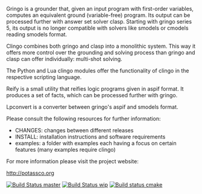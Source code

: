 Gringo is a grounder that, given an input program with first-order variables,
computes an equivalent ground (variable-free) program. Its output can be
processed further with answer set solver clasp. Starting with gringo series 5,
its output is no longer compatible with solvers like smodels or cmodels reading
smodels format.

Clingo combines both gringo and clasp into a monolithic system. This way it
offers more control over the grounding and solving process than gringo and
clasp can offer individually: multi-shot solving.

The Python and Lua clingo modules offer the functionality of clingo in the
respective scripting language.

Reify is a small utility that reifies logic programs given in aspif format.
It produces a set of facts, which can be processed further with gringo.

Lpconvert is a converter between gringo's aspif and smodels format.

Please consult the following resources for further information:

  - CHANGES:  changes between different releases
  - INSTALL:  installation instructions and software requirements
  - examples: a folder with examples each having a focus on certain features
              (many examples require clingo)

For more information please visit the project website:

  http://potassco.org

[![Build Status master](https://badges.herokuapp.com/travis/potassco/clingo?branch=master&label=master)](https://travis-ci.org/potassco/clingo?branch=master)
[![Build Status wip](https://badges.herokuapp.com/travis/potassco/clingo?branch=wip&label=wip)](https://travis-ci.org/potassco/clingo?branch=wip)
[![Build status cmake](https://ci.appveyor.com/api/projects/status/tpgy73yo761yylb9/branch/cmake?svg=true)](https://ci.appveyor.com/project/rkaminsk/clingo/branch/cmake)


